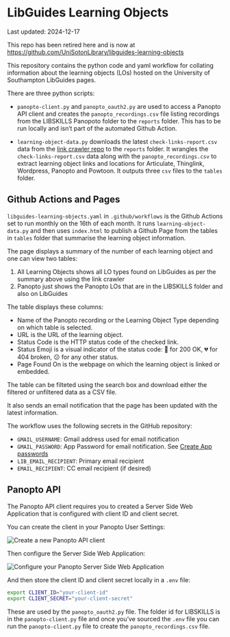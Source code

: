 # LibGuides Learning Objects

Last updated: 2024-12-17

This repo has been retired here and is now at
<https://github.com/UniSotonLibrary/libguides-learning-objects>

This repository contains the python code and yaml workflow for collating
information about the learning objects (LOs) hosted on the University of
Southampton LibGuides pages.

There are three python scripts:

- `panopto-client.py` and `panopto_oauth2.py` are used to access a
  Panopto API client and creates the `panopto_recordings.csv` file
  listing recordings from the LIBSKILLS Panopoto folder to the `reports`
  folder. This has to be run locally and isn’t part of the automated
  Github Action.

- `learning-object-data.py` downloads the latest
  `check-links-report.csv` data from the [link crawler
  repo](https://github.com/UniSotonLibrary/link-crawler) to the
  `reports` folder. It wrangles the `check-links-report.csv` data along
  with the `panopto_recordings.csv` to extract learning object links and
  locations for Articulate, Thinglink, Wordpress, Panopto and Powtoon.
  It outputs three `csv` files to the `tables` folder.

## Github Actions and Pages

`libguides-learning-objects.yaml` in `.github/workflows` is the Github
Actions set to run monthly on the 16th of each month. It runs
`learning-object-data.py` and then uses `index.html` to publish a Github
Page from the tables in `tables` folder that summarise the learning
object information.

The page displays a summary of the number of each learning object and
one can view two tables:

1.  All Learning Objects shows all LO types found on LibGuides as per
    the summary above using the link crawler
2.  Panopto just shows the Panopto LOs that are in the LIBSKILLS folder
    and also on LibGuides

The table displays these columns:

- Name of the Panopto recording or the Learning Object Type depending on
  which table is selected.
- URL is the URL of the learning object.
- Status Code is the HTTP status code of the checked link.
- Status Emoji is a visual indicator of the status code: 💙 for 200 OK,
  💔 for 404 broken, 😕 for any other status.
- Page Found On is the webpage on which the learning object is linked or
  embedded.

The table can be filteted using the search box and download either the
filtered or unfiltered data as a CSV file.

It also sends an email notification that the page has been updated with
the latest information.

The workflow uses the following secrets in the GitHub repository:

- `GMAIL_USERNAME`: Gmail address used for email notification
- `GMAIL_PASSWORD`: App Password for email notification. See [Create App
  passwords](https://knowledge.workspace.google.com/kb/how-to-create-app-passwords-000009237)
- `LIB_EMAIL_RECIPIENT`: Primary email recipient
- `EMAIL_RECIPIENT`: CC email recipient (if desired)

## Panopto API

The Panopto API client requires you to created a Server Side Web
Application that is configured with client ID and client secret.

You can create the client in your Panopto User Settings:

![Create a new Panopto API client](./panopto-api-01.PNG)

Then configure the Server Side Web Application:

![Configure your Panopto Server Side Web
Application](./panopto-api-02.PNG)

And then store the client ID and client secret locally in a `.env` file:

``` bash
export CLIENT_ID="your-client-id"
export CLIENT_SECRET="your-client-secret"
```

These are used by the `panopto_oauth2.py` file. The folder id for
LIBSKILLS is in the `panopto-client.py` file and once you’ve sourced the
`.env` file you can run the `panopto-client.py` file to create the
`panopto_recordings.csv` file.
